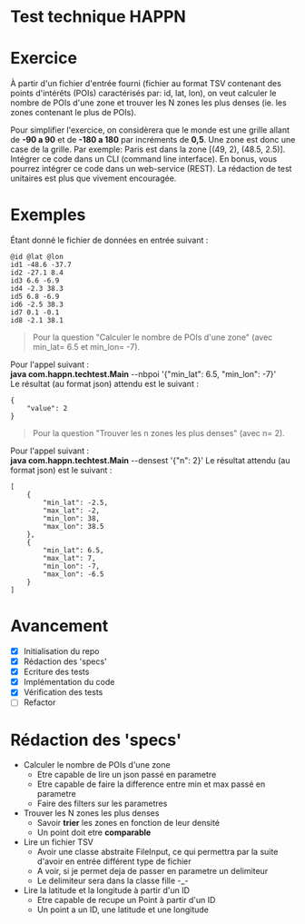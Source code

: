 # Test technique **HAPPN**

# Exercice
À partir d'un fichier d'entrée fourni (fichier au format TSV contenant des points
d'intérêts (POIs) caractérisés par: id, lat, lon), on veut calculer le nombre de
POIs d'une zone et trouver les N zones les plus denses (ie. les zones contenant
le plus de POIs).

Pour simplifier l'exercice, on considèrera que le monde est une grille allant de
**-90 a 90** et de **-180 a 180** par incréments de **0,5**. Une zone est donc une case
de la grille. Par exemple: Paris est dans la zone [(49, 2), (48.5, 2.5)].
Intégrer ce code dans un CLI (command line interface). En bonus, vous pourrez
intégrer ce code dans un web-service (REST). La rédaction de test unitaires est
plus que vivement encouragée.

# Exemples
Étant donné le fichier de données en entrée suivant :

```
@id @lat @lon
id1 -48.6 -37.7
id2 -27.1 8.4
id3 6.6 -6.9
id4 -2.3 38.3
id5 6.8 -6.9
id6 -2.5 38.3
id7 0.1 -0.1
id8 -2.1 38.1
```

> Pour la question "Calculer le nombre de POIs d'une zone" (avec min_lat=
6.5 et min_lon= -7).

Pour l'appel suivant :  
**java com.happn.techtest.Main** --nbpoi '{"min_lat": 6.5, "min_lon": -7}'  
Le résultat (au format json) attendu est le suivant :  
```
{
    "value": 2
}
```
> Pour la question "Trouver les n zones les plus denses" (avec n= 2).

Pour l'appel suivant :  
**java com.happn.techtest.Main** --densest '{"n": 2}'
Le résultat attendu (au format json) est le suivant :
```
[
    {
        "min_lat": -2.5,
        "max_lat": -2,
        "min_lon": 38,
        "max_lon": 38.5
    },
    {
        "min_lat": 6.5,
        "max_lat": 7,
        "min_lon": -7,
        "max_lon": -6.5
    }
]
```

# Avancement

* [x] Initialisation du repo
* [x] Rédaction des 'specs'
* [x] Ecriture des tests
* [x] Implémentation du code
* [x] Vérification des tests
* [ ] Refactor

# Rédaction des 'specs'

- Calculer le nombre de POIs d'une zone
    - Etre capable de lire un json passé en parametre
    - Etre capable de faire la difference entre min et max passé en parametre
    - Faire des filters sur les parametres
- Trouver les N zones les plus denses
    - Savoir **trier** les zones en fonction de leur densité
    - Un point doit etre **comparable**
- Lire un fichier TSV
    - Avoir une classe abstraite FileInput, ce qui permettra par la suite d'avoir en entrée différent type de fichier
    - A voir, si je permet deja de passer en parametre un delimiteur
    - Le delimiteur sera dans la classe fille -_-
- Lire la latitude et la longitude à partir d'un ID
    - Etre capable de recupe un Point à partir d'un ID
    - Un point a un ID, une latitude et une longitude